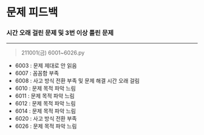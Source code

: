 # 문제 피드백
### 시간 오래 걸린 문제 및 3번 이상 틀린 문제 

* * *
> 211001(금) 6001~6026.py
  * 6003 : 문제 제대로 안 읽음
  * 6007 : 꼼꼼함 부족
  * 6008 : 사고 방식 전환 부족 및 문제 해결 시간 오래 걸림
  * 6010 : 문제 목적 파악 느림
  * 6011 : 문제 목적 파악 느림
  * 6012 : 문제 목적 파악 느림
  * 6014 : 문제 목적 파악 느림
  * 6020 : 사고 방식 전환 부족
  * 6026 : 문제 목적 파악 느림
